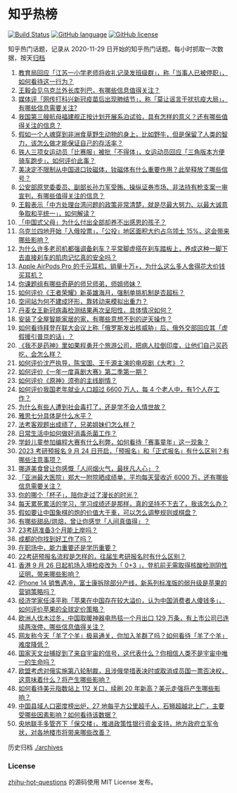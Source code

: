 # 知乎热榜
[![Build Status](https://github.com/ToWeLong/zhihu-hot-questions/workflows/CI/badge.svg)](https://github.com/ToWeLong/zhihu-hot-questions/actions)
[![GitHub language](https://img.shields.io/badge/language-golang-orange.svg)](https://golang.org/)
[![GitHub license](https://img.shields.io/github/license/ToWeLong/zhihu-hot-questions)](https://github.com/ToWeLong/zhihu-hot-questions/blob/main/LICENSE)

知乎热门话题，记录从 2020-11-29 日开始的知乎热门话题。每小时抓取一次数据，按天[归档](./archives)

<!-- BEGIN -->

1. [教育局回应「江苏一小学老师将收礼记录发班级群」，称「当事人已被停职」，如何看待这一行为？](https://www.zhihu.com/question/555153072)
1. [王毅会见乌克兰外长库列巴，有哪些信息值得关注？](https://www.zhihu.com/question/555188912)
1. [媒体评「网传打科兴新冠疫苗后出现肺结节」，称「莫让谣言干扰抗疫大局」，有哪些信息需要关注?](https://www.zhihu.com/question/555194740)
1. [我国第三艘航母福建舰正按计划开展系泊试验，具有怎样的意义？还有哪些值得关注的信息？](https://www.zhihu.com/question/555203717)
1. [假如一个人魂穿到非洲食草野生动物的身上，比如野牛，但是保留了人类的智力，该怎么做才能保证自己的存活率？](https://www.zhihu.com/question/554689974)
1. [铁人三项女运动员「比赛服」被批「不得体」，女运动员回应「三角版本方便骑车跑步」，如何评价此事？](https://www.zhihu.com/question/555068201)
1. [美决定不限制从中国进口钕磁体，钕磁体有什么重要作用？此举释放了哪些信号？](https://www.zhihu.com/question/555102308)
1. [公安部原党委委员、副部长孙力军受贿、操纵证券市场、非法持有枪支案一审宣判，有哪些值得关注的信息？](https://www.zhihu.com/question/555106106)
1. [王毅表示「中方处理台湾问题的政策非常清楚，就是尽最大努力、以最大诚意争取和平统一」，如何解读？](https://www.zhihu.com/question/555182793)
1. [「中国式父母」为什么付出全部却养不出感恩的孩子？](https://www.zhihu.com/question/549592878)
1. [乌克兰四地开始「入俄投票」，「公投」地区面积大约占乌领土 15%，这会带来哪些影响？](https://www.zhihu.com/question/555046409)
1. [为什么许多老司机都强调备刹车？平常脚虚搭在刹车踏板上，养成这种一脚下去直接刹车的肌肉记忆真的安全吗？](https://www.zhihu.com/question/421351871)
1. [Apple AirPods Pro 的千元耳机，销量十万+，为什么这么多人舍得花大价钱买耳机？](https://www.zhihu.com/question/554532115)
1. [你课题组有哪些奇葩的师兄师弟，师姐师妹？](https://www.zhihu.com/question/320750711)
1. [如何评价《王者荣耀》新英雄海月，强制单挑机制是否超标？](https://www.zhihu.com/question/554444540)
1. [空间站为何不建成环形，靠转动来模拟出重力？](https://www.zhihu.com/question/536095121)
1. [丹麦女王新冠病毒检测结果再次呈阳性，具体情况如何？](https://www.zhihu.com/question/554791372)
1. [安装了全屋智能家居的家，有哪些意想不到的逆天操作？](https://www.zhihu.com/question/555062806)
1. [如何看待拜登在联大会议上称「俄罗斯发出核威胁」后，俄外交部回应其「虚假援引普京的话」？](https://www.zhihu.com/question/555096226)
1. [《我不是药神》里如果程勇开个旅游公司，把病人拉倒印度，让他们自己买药吃，会怎么样？](https://www.zhihu.com/question/516880228)
1. [如何评价沈严执导，陈宝国、王千源主演的电视剧《大考》？](https://www.zhihu.com/question/554779165)
1. [如何评价《一年一度喜剧大赛》第二季第一期？](https://www.zhihu.com/question/555180600)
1. [如何评价《原神》须弥的主线剧情？](https://www.zhihu.com/question/549800475)
1. [如何评价我国老年就业人口超过 6600 万人，每 4 个老人中，有1个人在工作？](https://www.zhihu.com/question/554998870)
1. [为什么有些人遭到社会毒打了，还是学不会人情世故？](https://www.zhihu.com/question/550294602)
1. [雅思七分具体是什么水平？](https://www.zhihu.com/question/62020354)
1. [法考客观题出成绩了，兄弟姐妹们怎么样？](https://www.zhihu.com/question/555235990)
1. [日常生活中如何做好消毒杀菌工作？](https://www.zhihu.com/question/555134074)
1. [学龄儿童参加编程大赛有什么利弊，如何看待「赛事童年」这一现象？](https://www.zhihu.com/question/555126904)
1. [2023 考研预报名 9 月 24 日开启，「预报名」和「正式报名」有什么区别？有哪些注意事项？](https://www.zhihu.com/question/555102123)
1. [哪道美食曾让你感慨「人间烟火气，最抚凡人心」？](https://www.zhihu.com/question/554561350)
1. [「亚洲最大医院」郑大一附院晒成绩单，平均每天营收近 6000 万，还有哪些信息需要关注？](https://www.zhihu.com/question/554682683)
1. [你的哪个「杯子」，陪你走过了漫长的时光？](https://www.zhihu.com/question/553401525)
1. [每天累死累活的学习，学习成绩还是那样，真的坚持不下去了，我该怎么办？](https://www.zhihu.com/question/554289827)
1. [假如要让中国象棋的炮的价值大于車，可以怎么调整规则或棋盘？](https://www.zhihu.com/question/552430733)
1. [有哪些甜品/烘焙，曾让你感觉「人间真值得」？](https://www.zhihu.com/question/553611876)
1. [23考研准备3个月能上岸吗？](https://www.zhihu.com/question/553387248)
1. [成都的你找到好工作了吗？](https://www.zhihu.com/question/522662759)
1. [在职场中，能力重要还是学历重要？](https://www.zhihu.com/question/548646425)
1. [22考研预报名流程是怎样的，往届生考研报名时有什么区别？](https://www.zhihu.com/question/61746283)
1. [香港 9 月 26 日起机场入境检疫改为「 0+3 」，登机前无需取得核酸检测阴性证明，带来哪些影响？](https://www.zhihu.com/question/555174194)
1. [iPhone 14 销售遇冷，富士康拆除部分产线，新系列标准版的弱升级是苹果的营销策略吗？](https://www.zhihu.com/question/554998747)
1. [经济学家任泽平称「苹果在中国存在较大溢价，认为中国消费者人傻钱多」，如何评价苹果的全球定价策略？](https://www.zhihu.com/question/554693939)
1. [欧洲人伐木过冬，中国取暖神器电热毯一个月出口 129 万条，有上市公司已连续两涨停，哪些信息值得关注？](https://www.zhihu.com/question/555038270)
1. [网友称今天「羊了个羊」极易通关，你加入羊群了吗？如何看待「羊了个羊」难度降低？](https://www.zhihu.com/question/555123687)
1. [国家天文台捕捉到了来自宇宙的信号，这代表什么？你相信人类不是宇宙中唯一的生命吗？](https://www.zhihu.com/question/554979483)
1. [欧盟考虑对俄实施第八轮制裁，且涉俄举措表决时或取消成员国一票否决权，这意味着什么？将产生哪些影响？](https://www.zhihu.com/question/555153290)
1. [如何看待美元指数站上 112 关口，续刷 20 年新高？美元走强将产生哪些影响？](https://www.zhihu.com/question/555176782)
1. [中国县域人口密度榜出炉，27 地每平方公里超千人，石狮超越北上广，主要受哪些因素影响？如何看待该数据？](https://www.zhihu.com/question/555051286)
1. [央地联手多管齐下「保交楼」，推进政策性银行资金支持，地方政府立军令状，对各地楼市将带来哪些改善？](https://www.zhihu.com/question/555038429)

<!-- END -->

历史归档 [./archives](./archives)


### License
[zhihu-hot-questions](https://github.com/towelong/zhihu-hot-questions) 的源码使用 MIT License 发布。
